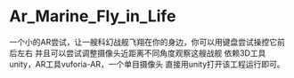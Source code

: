 # Ar_Marine_Fly_in_Life
一个小的AR尝试，让一艘科幻战舰飞翔在你的身边，你可以用键盘尝试操控它前后左右
并且可以尝试调整摄像头近距离不同角度观察这艘战舰
依赖3D工具unity，AR工具vuforia-AR，一个单目摄像头
直接用unity打开该工程运行即可。
